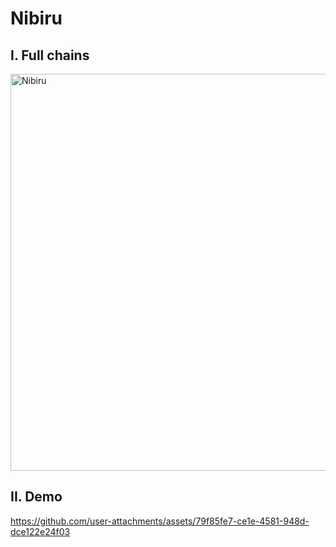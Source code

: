 # Nibiru

## I. Full chains
<img width="1085" height="635" alt="Nibiru" src="https://github.com/user-attachments/assets/dbc02cd7-2d10-4bcc-b301-dd7d2ebe1280" />


## II. Demo
https://github.com/user-attachments/assets/79f85fe7-ce1e-4581-948d-dce122e24f03

